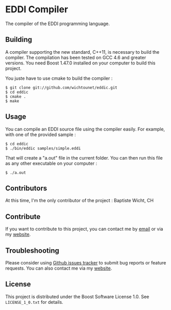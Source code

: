 # EDDI Compiler #

The compiler of the EDDI programming language. 

## Building ##

A compiler supporting the new standard, C++11, is necessary to build the compiler. The compilation has been tested on GCC 4.6 and greater versions. You need Boost 1.47.0 installed on your computer to build this project. 

You juste have to use cmake to build the compiler : 

    $ git clone git://github.com/wichtounet/eddic.git
    $ cd eddic
    $ cmake .
    $ make

## Usage ##

You can compile an EDDI source file using the compiler easily. For example, with one of the provided sample : 

    $ cd eddic
    $ ./bin/eddic samples/simple.eddi

That will create a "a.out" file in the current folder. You can then run this file as any other executable on your computer : 

    $ ./a.out

## Contributors ##

At this time, I'm the only contributor of the project : Baptiste Wicht, CH

## Contribute ##

If you want to contribute to this project, you can contact me by [email](baptiste.wicht@gmail.com) or via my [website](http://baptiste-wicht.com/).

## Troubleshooting ##

Please consider using [Github issues tracker](http://github.com/wichtounet/eddic/issues) to submit bug reports or feature requests. You can also contact me via my [website](http://baptiste-wicht.com/). 

## License ##

This project is distributed under the Boost Software License 1.0. See `LICENSE_1_0.txt` for details.

